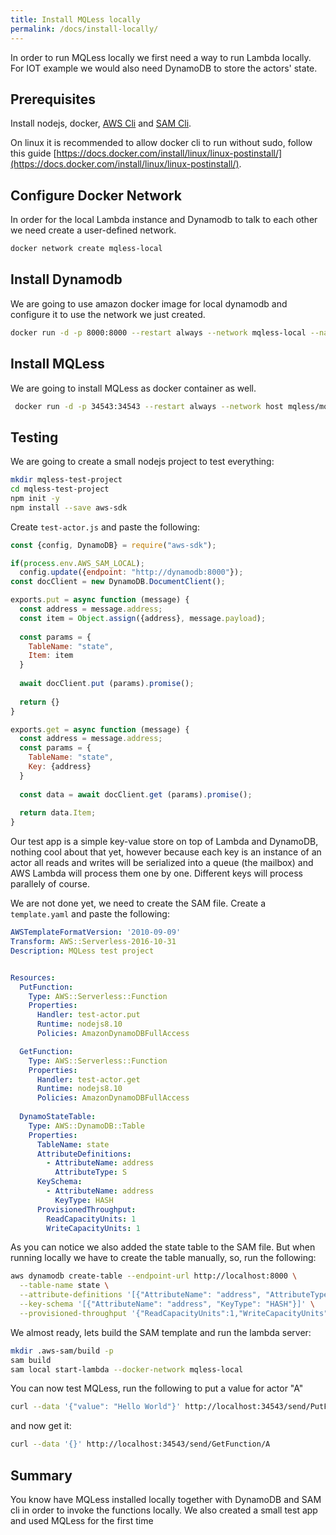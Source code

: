 ```yaml
---
title: Install MQLess locally
permalink: /docs/install-locally/
---
```


In order to run MQLess locally we first need a way to run Lambda locally. 
For IOT example we would also need DynamoDB to store the actors' state.

## Prerequisites
Install nodejs, docker, [AWS Cli](https://aws.amazon.com/cli/) and [SAM Cli](https://docs.aws.amazon.com/serverless-application-model/latest/developerguide/serverless-sam-cli-install.html).

On linux it is recommended to allow docker cli to run without sudo, follow this guide [https://docs.docker.com/install/linux/linux-postinstall/](https://docs.docker.com/install/linux/linux-postinstall/).

## Configure Docker Network

In order for the local Lambda instance and Dynamodb to talk to each other we need create a user-defined network.

```bash
docker network create mqless-local
```

## Install Dynamodb

We are going to use amazon docker image for local dynamodb and configure it to use the network we just created.

```bash
docker run -d -p 8000:8000 --restart always --network mqless-local --name dynamodb amazon/dynamodb-local
```

## Install MQLess

We are going to install MQLess as docker container as well.

```bash
 docker run -d -p 34543:34543 --restart always --network host mqless/mqless --aws-local http://127.0.0.1:3001
```

## Testing
 
 We are going to create a small nodejs project to test everything:
 
 ```bash
 mkdir mqless-test-project
 cd mqless-test-project
 npm init -y
 npm install --save aws-sdk
 ```
 
Create `test-actor.js` and paste the following:

```js
const {config, DynamoDB} = require("aws-sdk");

if(process.env.AWS_SAM_LOCAL);
  config.update({endpoint: "http://dynamodb:8000"});
const docClient = new DynamoDB.DocumentClient();

exports.put = async function (message) {
  const address = message.address;
  const item = Object.assign({address}, message.payload);
  
  const params = {
    TableName: "state",
    Item: item
  }
  
  await docClient.put (params).promise();
  
  return {}
}

exports.get = async function (message) {
  const address = message.address;
  const params = {
    TableName: "state",
    Key: {address}
  }
  
  const data = await docClient.get (params).promise();
  
  return data.Item;
}
```

Our test app is a simple key-value store on top of Lambda and DynamoDB, nothing cool about that yet, however because each key is an instance of an actor all reads and writes will be serialized into a queue (the mailbox) and AWS Lambda will process them one by one. Different keys will process parallely of course.

We are not done yet, we need to create the SAM file.
Create a `template.yaml` and paste the following:

```yaml
AWSTemplateFormatVersion: '2010-09-09'
Transform: AWS::Serverless-2016-10-31
Description: MQLess test project


Resources:
  PutFunction:
    Type: AWS::Serverless::Function
    Properties:
      Handler: test-actor.put
      Runtime: nodejs8.10
      Policies: AmazonDynamoDBFullAccess

  GetFunction:
    Type: AWS::Serverless::Function
    Properties:
      Handler: test-actor.get
      Runtime: nodejs8.10
      Policies: AmazonDynamoDBFullAccess
  
  DynamoStateTable:
    Type: AWS::DynamoDB::Table
    Properties:
      TableName: state
      AttributeDefinitions:
        - AttributeName: address
          AttributeType: S
      KeySchema:
        - AttributeName: address
          KeyType: HASH
      ProvisionedThroughput:
        ReadCapacityUnits: 1
        WriteCapacityUnits: 1
```

As you can notice we also added the state table to the SAM file. But when running locally we have to create the table manually, so, run the following:

```bash
aws dynamodb create-table --endpoint-url http://localhost:8000 \
  --table-name state \
  --attribute-definitions '[{"AttributeName": "address", "AttributeType": "S"}]' \
  --key-schema '[{"AttributeName": "address", "KeyType": "HASH"}]' \
  --provisioned-throughput '{"ReadCapacityUnits":1,"WriteCapacityUnits":1}'
```

We almost ready, lets build the SAM template and run the lambda server:
```bash
mkdir .aws-sam/build -p
sam build
sam local start-lambda --docker-network mqless-local
```

You can now test MQLess, run the following to put a value for actor "A"

```bash
curl --data '{"value": "Hello World"}' http://localhost:34543/send/PutFunction/A
``` 

and now get it:

```bash
curl --data '{}' http://localhost:34543/send/GetFunction/A
```

## Summary

You know have MQLess installed locally together with DynamoDB and SAM cli in order to invoke the functions locally.
We also created a small test app and used MQLess for the first time
